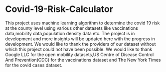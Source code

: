 # Covid-19-Risk-Calculator

This project uses machine learning algorithm to determine the covid 19 risk at the county level using various other datasets like vaccinations data,mobility data,population density data etc. The project is in development and more insights will be updated here with the progress in development. We would like to thank the providers of our dataset without which this project could not have been possible. We would like to thank Google LLC for the open mobility datasets,US Centre of Disease Control And Prevention(CDC) for the vaccinations dataset and The New York Times for the covid cases dataset.
